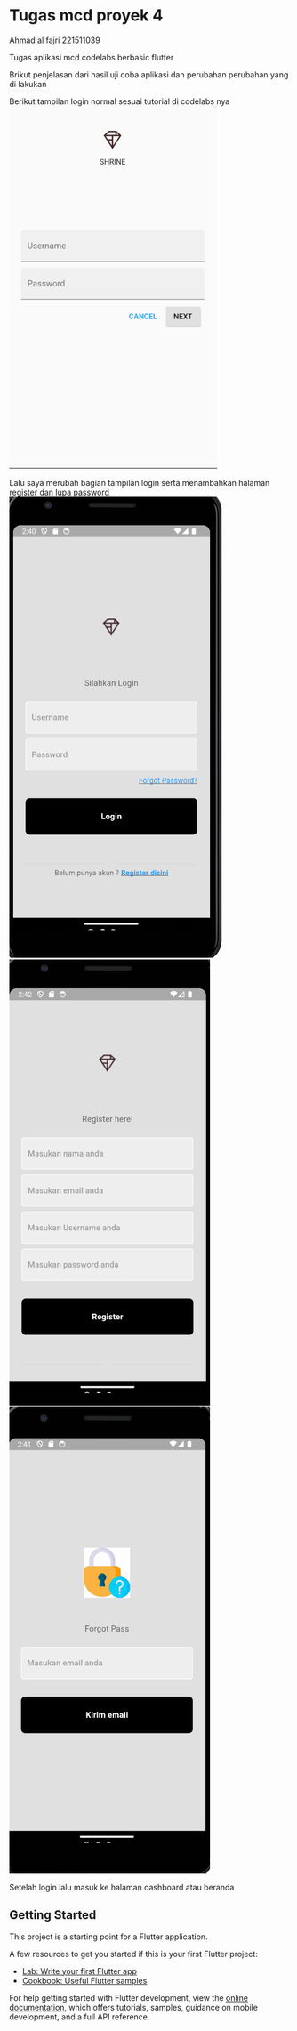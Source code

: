 # Tugas mcd proyek 4 

Ahmad al fajri 221511039

Tugas aplikasi mcd codelabs berbasic flutter 

Brikut penjelasan dari hasil uji coba aplikasi dan perubahan perubahan yang di lakukan 

Berikut tampilan login normal sesuai tutorial di codelabs nya 
 ![Nama Gambar](Login_normal.png) 

Lalu saya merubah bagian tampilan login serta menambahkan halaman register dan lupa password 
![Nama Gambar](login.png) 
![Nama Gambar](register.png)
![Nama Gambar](forgot_pw.png) 

Setelah login lalu masuk ke halaman dashboard atau beranda


## Getting Started

This project is a starting point for a Flutter application.

A few resources to get you started if this is your first Flutter project:

- [Lab: Write your first Flutter app](https://docs.flutter.dev/get-started/codelab)
- [Cookbook: Useful Flutter samples](https://docs.flutter.dev/cookbook)

For help getting started with Flutter development, view the
[online documentation](https://docs.flutter.dev/), which offers tutorials,
samples, guidance on mobile development, and a full API reference.
